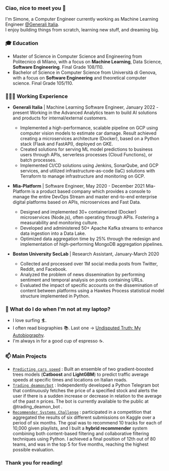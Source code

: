 ### Ciao, nice to meet you 👋

I'm Simone, a Computer Engineer currently working as Machine Learning Engineer [@Generali Italia](https://www.generali.it).   
I enjoy building things from scratch, learning new stuff, and dreaming big.

### 🎓 Education
* Master of Science in Computer Science and Engineering from Politecnico di Milano, with a focus on **Machine Learning**, Data Science, **Software Engineering**. Final Grade 108/110.
* Bachelor of Science in Computer Science from Università di Genova, with a focus on **Software Engineering** and theoretical computer science. Final Grade 105/110.

### 👨🏽‍💻 Working Experience
* **Generali Italia** | Machine Learning Software Engineer, January 2022 - present
Working in the Advanced Analytics team to build AI solutions and products for internal/external customers.
  * Implemented a high-performance, scalable pipeline on GCP using computer vision models to estimate car damage. Result
  achieved creating a microservices architecture (Docker), based on a Python stack (Flask and FastAPI), deployed on GKE.
  * Created solutions for serving ML model predictions to business users through APIs, serverless processes (Cloud Functions), or
  batch processes.
  * Implemented CI/CD solutions using Jenkins, SonarQube, and GCP services, and utilized infrastructure-as-code (IaC) solutions
  with Terraform to manage infrastructure and monitoring on GCP.

* **Mia-Platform** | Software Engineer, May 2020 - December 2021
Mia-Platform is a product based company which provides a console to manage the entire DevOps Stream and master end-to-end enterprise digital platforms based on APIs, microservices and Fast Data.
  * Designed and implemented 30+ containerized (Docker) microservices (Node.js), often operating through APIs. Fostering a measurability and monitoring culture.
  * Developed and administered 50+ Apache Kafka streams to enhance data ingestion into a Data Lake.
  * Optimized data aggregation time by 25% through the redesign and implementation of high-performing MongoDB aggregation
  pipelines.

* **Boston University SecLab** | Research Assistant, January-March 2020
  * Collected and processed over 1M social media posts from Twitter, Reddit, and Facebook.
  * Analyzed the problem of news dissemination by performing sentiment and temporal analysis on posts containing URLs.
  * Evaluated the impact of specific accounts on the dissemination of content between platforms using a Hawkes Process statistical model structure implemented in Python.

### 🤔 What do I do when I'm not at my laptop?
  - I love surfing 🏄.
  - I often read biographies 📚. Last one -> [Undisputed Truth: My Autobiography](https://www.amazon.com/Undisputed-Truth-Mike-Tyson/dp/0142181218).
  - I'm always in for a good cup of espresso ☕.



### 📫 Main Projects
* [`Predicting cars speed`](https://github.com/simo955/Predicting_cars_speed) : Built an ensemble of two gradient-boosted trees models (**Catboost** and **LightGBM**) to predict traffic average speeds at specific times and locations on Italian roads.
* [`Trading deamon/bot`](https://github.com/simo955/traiding_deamon) : Independently developed a Python Telegram bot that continuously fetches the price of a specified stock and alerts the user if there is a sudden increase or decrease in relation to the average of the past n prices. The bot is currently available to the public at @trading\_deamon\_bot .
* [`Recommender Systems Challenge`](https://github.com/simo955/RecSys_2018) : participated in a competition that aggregated the results of six different submissions on Kaggle over a period of six months. The goal was to recommend 10 tracks for each of 10,000 given playlists, and I built a **hybrid recommender** system combining both content-based filtering and collaborative filtering techniques using Python. I achieved a final position of 12th out of 80 teams, and was in the top 5 for five months, reaching the highest possible evaluation.
	


### Thank you for reading!
